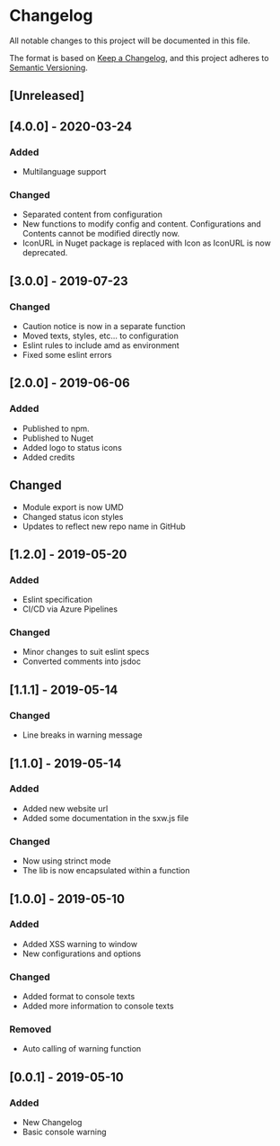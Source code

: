 # Changelog
All notable changes to this project will be documented in this file.

The format is based on [Keep a Changelog](https://keepachangelog.com/en/1.0.0/),
and this project adheres to [Semantic Versioning](https://semver.org/spec/v2.0.0.html).

## [Unreleased]

## [4.0.0] - 2020-03-24
### Added
 - Multilanguage support

### Changed
 - Separated content from configuration
 - New functions to modify config and content. Configurations and Contents cannot be modified directly now.
 - IconURL in Nuget package is replaced with Icon as IconURL is now deprecated.

## [3.0.0] - 2019-07-23
### Changed
 - Caution notice is now in a separate function
 - Moved texts, styles, etc... to configuration
 - Eslint rules to include amd as environment
 - Fixed some eslint errors

## [2.0.0] - 2019-06-06
### Added
 - Published to npm.
 - Published to Nuget
 - Added logo to status icons
 - Added credits

## Changed
 - Module export is now UMD
 - Changed status icon styles
 - Updates to reflect new repo name in GitHub

## [1.2.0] - 2019-05-20
### Added
 - Eslint specification
 - CI/CD via Azure Pipelines

### Changed
 - Minor changes to suit eslint specs
 - Converted comments into jsdoc

## [1.1.1] - 2019-05-14
### Changed
 - Line breaks in warning message

## [1.1.0] - 2019-05-14
### Added
 - Added new website url
 - Added some documentation in the sxw.js file

### Changed
 - Now using strinct mode
 - The lib is now encapsulated within a function
 

## [1.0.0] - 2019-05-10
### Added
 - Added XSS warning to window
 - New configurations and options

### Changed
 - Added format to console texts
 - Added more information to console texts

### Removed
 - Auto calling of warning function

## [0.0.1] - 2019-05-10
### Added
 - New Changelog
 - Basic console warning
